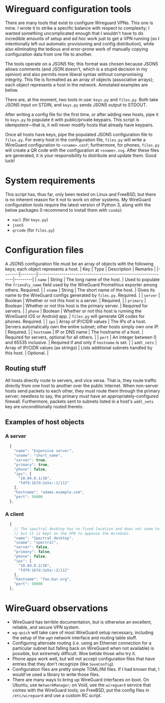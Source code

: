 # Wireguard configuration tools
There are many tools that exist to configure Wireguard VPNs.
This one is mine.
I wrote it to strike a specific balance with respect to complexity;
I wanted something uncomplicated enough that I wouldn't have to do incredible
amounts of setup and *ad hoc* work just to get a VPN running (so I
intentionally left out automatic provisioning and config distribution),
while also eliminating the tedious and error-prone work of manually
copying configuration data from one file to another.

The tools operate on a JSON5 file; this format was chosen because JSON5 allows
comments (and JSON doesn't, which is a stupid decision in my opinion) and also
permits more liberal syntax without compromising integrity.
This file is formatted as an array of objects (associative arrays);
each object represents a host in the network.
Annotated examples are below.

There are, at the moment, two tools in use:
`keys.py` and `files.py`.
Both take JSON5 input on STDIN,
and `keys.py` sends JSON5 output to STDOUT.

After writing a config file for the first time,
or after adding new hosts,
pipe it to `keys.py` to populate it with public/private keypairs.
This script is idempotent—that is, it will never modify hosts that already have
keypairs.

Once all hosts have keys, pipe the populated JSON5 configuration file to
`files.py`.
For every host in the configuration file,
`files.py` will write a WireGuard configuration to `<sname>.conf`;
furthermore, for phones, `files.py` will create a QR code with the configuration
at `<sname>.svg`.
After these files are generated, it is your responsibility to distribute and
update them.
Good luck!

# System requirements
This script has, thus far, only been tested on Linux and FreeBSD, but there is
no inherent reason for it not to work on other systems.
My WireGuard configuration tools require the latest version of Python 3, along
with the below packages (I recommend to install them with `conda`):
* `nacl` (for `keys.py`)
* `json5`
* `qrcode` (for `files.py`)

# Configuration files
A JSON5 configuration file must be an array of objects with the following keys;
each object represents a host.
| Key    | Type   | Description                                                     | Remarks |
|--------|--------|-----------------------------------------------------------------|---------|
| `name` | String | The long name of the host. | Used to populate the `friendly_name` field used by the WireGuard Promethius exporter among others. Required. |
| `sname` | String | The short name of the host. | Gives its name to the WireGuard configs generated by `files.py`. Required. |
| `server` | Boolean | Whether or not this host is a server. | Required. |
| `primary` | Boolean | Whether or not this host is the primary server. | Required for servers. |
| `phone` | Boolean | Whether or not this host is running the WireGuard iOS or Android app. | `files.py` will generate QR codes for phones. Required. |
| `ips` | Array of IP/CIDR values | The IPs of a host. Servers automatically own the entire subnet; other hosts simply own one IP. | Required. |
| `hostname` | IP or DNS name | The hostname of a host. | Required for servers, optional for all others. |
| `port` | An integer between 0 and 65535 inclusive. | Required if and only if `hostname` is set. |
| `addl_nets` | Array of IP/CIDR values (as strings) | Lists additional subnets handled by this host. | Optional. |

## Routing stuff
All hosts directly route to servers, and vice versa.
That is, they route traffic directly from one host to another over the public
Internet.
When non-server hosts send packets to each other, they must route them through
the primary server; needless to say, the primary must have an
appropriately-configured firewall.
Furthermore, packets sent to subnets listed in a host's `addl_nets` key are
unconditionally routed thereto. 

## Examples of host objects
### A server
```javascript
  {
    "name": "Expensive server",
    "sname": "short_name",
    "server": true,
    "primary": true,
    "phone": false,
    "ips": [
      "10.84.0.1/16",
      "fdf9:167d:2a5a::1/112"
    ],
    "hostname": "adams.example.com",
    "port": 50000
  },
```
### A client
```javascript
  {
    // The spectral desktop has no fixed location and does not seem to exist,
    // but it is kept on the VPN to appease the WireGods.
    "name": "Spectral desktop", 
    "sname": "spectral",
    "server": false,
    "primary": false,
    "phone": false,
    "ips": [
      "10.84.0.2/16",
      "fdf9:167d:2a5a::2/112"
    ],
    "hostname": "foo.bar.org",
    "port": 50000
  },
```

# WireGuard observations
* WireGuard has terrible documentation, but is otherwise an excellent, reliable,
  and secure VPN system.
* `wg-quick` will take care of most WireGuard setup necessary, including the
  setup of the `wg`n network interface and routing table stuff.
* Configuring alternate routing (*i.e.* using an Ethernet connection for a
  particular subnet but falling back on WireGuard when not available) is
  possible, but extremely difficult.
  Woe betide those who try it.
* Phone apps work well, but will not accept configuration files that have
  entries that they don't recognize (like `SaveConfig`).
* Configuration files are pretty simple TOML/INI files.
  If I had known that, I would've used a library to write those files.
* There are many ways to bring up WireGuard interfaces on boot.
  On Ubuntu, use `NetworkManager`; on Void, use the `wireguard` service
  that comes with the WireGuard tools;
  on FreeBSD, put the config files in `/etc/wireguard` and use a custom RC
  script.
